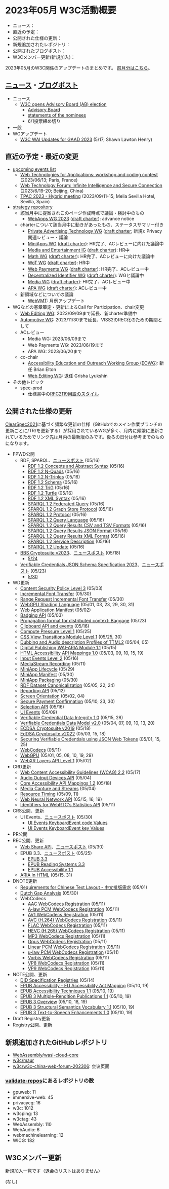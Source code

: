# 2023年05月 W3C活動概要

- ニュース：
- 直近の予定：
- 公開された仕様の更新：
- 新規追加されたレポジトリ：
- 公開されたブログポスト：
- W3Cメンバー更新(新規加入)：

2023年05月のW3C関係のアップデートのまとめです。
[前月分はこちら](202304.md)。

## [ニュース](https://www.w3.org/blog/news/)・[ブログポスト](https://www.w3.org/blog/)

* ニュース
  * [W3C opens Advisory Board (AB) election](https://www.w3.org/blog/news/archives/9903)
    * [Advisory Board](https://www.w3.org/2002/ab/)
    * [statements of the nominees](https://www.w3.org/2023/04/ab-nominations.html)
    * 6/1投票締め切り
* 一般
* WGアップデート
  * [W3C WAI Updates for GAAD 2023](https://www.w3.org/blog/2023/05/w3c-wai-updates-for-gaad-2023/) (5/17; Shawn Lawton Henry)

## 直近の予定・最近の変更

* [upcoming events list](https://www.w3.org/participate/eventscal.html)
  * [Web Technologies for Applications: workshop and coding contest](https://systematic-paris-region.org/evenement/web-technologies-for-applications-workshop-and-coding-contest/) (2023/06/13; Paris, France)
  * [Web Technology Forum: Infinite Intelligence and Secure Connection](https://www.w3.org/2023/06/china-web-forum/index.html) (2023/6/19-20; Beijing, China)
  * [TPAC 2023 - Hybrid meeting](https://www.w3.org/2023/09/TPAC/) (2023/09/11-15; Melia Sevilla Hotel, Sevilla, Spain)
* [strategy repository](https://github.com/w3c/strategy/issues)
  * 該当月中に提案されこのページ作成時点で議論・検討中のもの
    * [WebApps WG 2023](https://github.com/w3c/strategy/issues/383) ([draft charter](https://w3c.github.io/webappswg/charter/draft-charter-2023.html)): advance notice
  * charterについて該当月中に動きがあったもの、ステータスサマリー付き
    * [Private Advertising Technology WG](https://github.com/w3c/strategy/issues/222) ([draft charter](https://patcg.github.io/patwg-charter/charter.html); 新規): Privacy関連レビュー・議論
    * [MiniApps WG](https://github.com/w3c/strategy/issues/368) ([draft charter](https://w3c.github.io/miniapp/charters/wg-2023.html)): HR完了、ACレビューに向けた議論中
    * [Media and Entertainment IG](https://github.com/w3c/strategy/issues/378) ([draft charter](https://w3c.github.io/media-and-entertainment/charters/charter-2023.html)): HR中
    * [Math WG](https://github.com/w3c/strategy/issues/380) ([draft charter](https://mathml-refresh.github.io/charter-drafts/math-2023.html)): HR完了、ACレビューに向けた議論中
    * [WoT WG](https://github.com/w3c/strategy/issues/375) ([draft charter](https://w3c.github.io/wot-charter-drafts/wot-wg-2023-draft.html)): HR中
    * [Web Payments WG](https://github.com/w3c/strategy/issues/379) ([draft charter](https://www.w3.org/Payments/WG/charter-2023.html)): HR完了、ACレビュー中
    * [Decentralized Identifier WG](https://github.com/w3c/strategy/issues/376) ([draft charter](https://w3c.github.io/did-wg-charter/)): WGと議論中
    * [Media WG](https://github.com/w3c/strategy/issues/369) ([draft charter](https://w3c.github.io/charter-media-wg/)): HR完了、ACレビュー中
    * [APA WG](https://github.com/w3c/strategy/issues/372) ([draft charter](https://raw.githack.com/w3c/apa/charter-2023/charter.html)): ACレビュー中
  * 新領域などについての議論
    * [WebVMT](https://github.com/w3c/strategy/issues/113): 月例アップデート
* WGなどの憲章策定・更新によるCall for Participation、chair変更
  * [Web Editing WG](https://www.w3.org/groups/wg/webediting): 2023/09/09まで延長、新charter準備中
  * [Automotive WG](https://www.w3.org/groups/wg/auto/): 2023/11/30まで延長、VISS2のREC化のための期間として
  * ACレビュー
    * Media WG: 2023/06/09まで
    * Web Payments WG: 2023/06/19まで
    * APA WG: 2023/06/20まで
  * co-chair
    * [Accessibility Education and Outreach Working Group (EOWG)](https://www.w3.org/groups/wg/eowg): 新任 Brian Elton
    * [Web Editing WG](https://www.w3.org/groups/wg/webediting): 退任 Grisha Lyukshin
* その他トピック
  * [spec-prod](https://lists.w3.org/Archives/Public/spec-prod/)
    * 仕様書中の[RFC2119用語のスタイル](https://lists.w3.org/Archives/Public/spec-prod/2023AprJun/0016.html)

## 公開された仕様の更新

[ClearSpec2021](https://github.com/w3c/tr-pages/blob/main/clearspec2021.md)に基づく頻繁な更新の仕様（GitHubでのメイン作業ブランチの更新ごとに/TR/を更新する）が採用されているWGが多く、月内に頻繁に更新されているためでリンク先は月内の最新版のみです。後ろの日付は参考までのものになります。

* FPWD公開
  * RDF, SPARQL、[ニュースポスト](https://www.w3.org/blog/news/archives/9906) (05/16)
    * [RDF 1.2 Concepts and Abstract Syntax](https://www.w3.org/TR/2023/WD-rdf12-concepts-20230516/) (05/16)
    * [RDF 1.2 N-Quads](https://www.w3.org/TR/2023/WD-rdf12-n-quads-20230516/) (05/16)
    * [RDF 1.2 N-Triples](https://www.w3.org/TR/2023/WD-rdf12-n-triples-20230516/) (05/16)
    * [RDF 1.2 Schema](https://www.w3.org/TR/2023/WD-rdf12-schema-20230516/) (05/16)
    * [RDF 1.2 TriG](https://www.w3.org/TR/2023/WD-rdf12-trig-20230516/) (05/16)
    * [RDF 1.2 Turtle](https://www.w3.org/TR/2023/WD-rdf12-turtle-20230516/) (05/16)
    * [RDF 1.2 XML Syntax](https://www.w3.org/TR/2023/WD-rdf12-xml-20230516/) (05/16)
    * [SPARQL 1.2 Federated Query](https://www.w3.org/TR/2023/WD-sparql12-federated-query-20230516/) (05/16)
    * [SPARQL 1.2 Graph Store Protocol](https://www.w3.org/TR/2023/WD-sparql12-graph-store-protocol-20230516/) (05/16)
    * [SPARQL 1.2 Protocol](https://www.w3.org/TR/2023/WD-sparql12-protocol-20230516/) (05/16)
    * [SPARQL 1.2 Query Language](https://www.w3.org/TR/2023/WD-sparql12-query-20230516/) (05/16)
    * [SPARQL 1.2 Query Results CSV and TSV Formats](https://www.w3.org/TR/2023/WD-sparql12-results-csv-tsv-20230516/) (05/16)
    * [SPARQL 1.2 Query Results JSON Format](https://www.w3.org/TR/2023/WD-sparql12-results-json-20230516/) (05/16)
    * [SPARQL 1.2 Query Results XML Format](https://www.w3.org/TR/2023/WD-sparql12-results-xml-20230516/) (05/16)
    * [SPARQL 1.2 Service Description](https://www.w3.org/TR/2023/WD-sparql12-service-description-20230516/) (05/16)
    * [SPARQL 1.2 Update](https://www.w3.org/TR/2023/WD-sparql12-update-20230516/) (05/16)
  * [BBS Cryptosuite v2023](https://www.w3.org/TR/2023/WD-vc-di-bbs-20230518/)、[ニュースポスト](https://www.w3.org/blog/news/archives/9913) (05/18)
    * [5/24](https://www.w3.org/TR/2023/WD-vc-di-bbs-20230524/)
  * [Verifiable Credentials JSON Schema Specification 2023](https://www.w3.org/TR/2023/WD-vc-json-schema-20230523/)、[ニュースポスト](https://www.w3.org/blog/news/archives/9915) (05/23)
    * [5/30](https://www.w3.org/TR/2023/WD-vc-json-schema-20230530/)
* WD更新
  * [Content Security Policy Level 3](https://www.w3.org/TR/2023/WD-CSP3-20230503/) (05/03)
  * [Incremental Font Transfer](https://www.w3.org/TR/2023/WD-IFT-20230530/) (05/30)
  * [Range Request Incremental Font Transfer](https://www.w3.org/TR/2023/WD-RangeRequest-20230530/) (05/30)
  * [WebGPU Shading Language](https://www.w3.org/TR/2023/WD-WGSL-20230531/) (05/01, 03, 23, 29, 30, 31)
  * [Web Application Manifest](https://www.w3.org/TR/2023/WD-appmanifest-20230502/) (05/02)
  * [Badging API](https://www.w3.org/TR/2023/WD-badging-20230503/) (05/03)
  * [Propagation format for distributed context: Baggage](https://www.w3.org/TR/2023/WD-baggage-20230523/) (05/23)
  * [Clipboard API and events](https://www.w3.org/TR/2023/WD-clipboard-apis-20230516/) (05/16)
  * [Compute Pressure Level 1](https://www.w3.org/TR/2023/WD-compute-pressure-20230525/) (05/25)
  * [CSS View Transitions Module Level 1](https://www.w3.org/TR/2023/WD-css-view-transitions-1-20230530/) (05/25, 30)
  * [Dubbing and Audio description Profiles of TTML2](https://www.w3.org/TR/2023/WD-dapt-20230505/) (05/04, 05)
  * [Digital Publishing WAI-ARIA Module 1.1](https://www.w3.org/TR/2023/WD-dpub-aria-1.1-20230515/) (05/15)
  * [HTML Accessibility API Mappings 1.0](https://www.w3.org/TR/2023/WD-html-aam-1.0-20230519/) (05/03, 09, 10, 15, 19)
  * [Input Events Level 2](https://www.w3.org/TR/2023/WD-input-events-2-20230516/) (05/16)
  * [MediaStream Recording](https://www.w3.org/TR/2023/WD-mediastream-recording-20230511/) (05/11)
  * [MiniApp Lifecycle](https://www.w3.org/TR/2023/WD-miniapp-lifecycle-20230529/) (05/29)
  * [MiniApp Manifest](https://www.w3.org/TR/2023/WD-miniapp-manifest-20230530/) (05/30)
  * [MiniApp Packaging](https://www.w3.org/TR/2023/WD-miniapp-packaging-20230530/) (05/30)
  * [RDF Dataset Canonicalization](https://www.w3.org/TR/2023/WD-rdf-canon-20230524/) (05/05, 22, 24)
  * [Reporting API](https://www.w3.org/TR/2023/WD-reporting-1-20230512/) (05/12)
  * [Screen Orientation](https://www.w3.org/TR/2023/WD-screen-orientation-20230504/) (05/02, 04)
  * [Secure Payment Confirmation](https://www.w3.org/TR/2023/WD-secure-payment-confirmation-20230530/) (05/10, 23, 30)
  * [Selection API](https://www.w3.org/TR/2023/WD-selection-api-20230516/) (05/16)
  * [UI Events](https://www.w3.org/TR/2023/WD-uievents-20230509/) (05/09)
  * [Verifiable Credential Data Integrity 1.0](https://www.w3.org/TR/2023/WD-vc-data-integrity-20230528/) (05/15, 28)
  * [Verifiable Credentials Data Model v2.0](https://www.w3.org/TR/2023/WD-vc-data-model-2.0-20230520/) (05/04, 07, 09, 10, 13, 20)
  * [ECDSA Cryptosuite v2019](https://www.w3.org/TR/2023/WD-vc-di-ecdsa-20230518/) (05/18)
  * [EdDSA Cryptosuite v2022](https://www.w3.org/TR/2023/WD-vc-di-eddsa-20230518/) (05/03, 15, 18)
  * [Securing Verifiable Credentials using JSON Web Tokens](https://www.w3.org/TR/2023/WD-vc-jwt-20230525/) (05/01, 15, 25)
  * [WebCodecs](https://www.w3.org/TR/2023/WD-webcodecs-20230511/) (05/11)
  * [WebGPU](https://www.w3.org/TR/2023/WD-webgpu-20230529/) (05/01, 05, 08, 10, 19, 29)
  * [WebXR Layers API Level 1](https://www.w3.org/TR/2023/WD-webxrlayers-1-20230502/) (05/02)
* CRD更新
  * [Web Content Accessibility Guidelines (WCAG) 2.2](https://www.w3.org/TR/2023/CRD-WCAG22-20230517/) (05/17)
  * [Audio Output Devices API](https://www.w3.org/TR/2023/CRD-audio-output-20230504/) (05/04)
  * [Core Accessibility API Mappings 1.2](https://www.w3.org/TR/2023/CRD-core-aam-1.2-20230518/) (05/18)
  * [Media Capture and Streams](https://www.w3.org/TR/2023/CRD-mediacapture-streams-20230504/) (05/04)
  * [Resource Timing](https://www.w3.org/TR/2023/CRD-resource-timing-20230511/) (05/09, 11)
  * [Web Neural Network API](https://www.w3.org/TR/2023/CRD-webnn-20230519/) (05/15, 16, 19)
  * [Identifiers for WebRTC's Statistics API](https://www.w3.org/TR/2023/CRD-webrtc-stats-20230511/) (05/11)
* CRS公開、更新
  * UI Events、[ニュースポスト](https://www.w3.org/blog/news/archives/9929) (05/30)
    * [UI Events KeyboardEvent code Values](https://www.w3.org/TR/2023/CR-uievents-code-20230530/)
    * [UI Events KeyboardEvent key Values](https://www.w3.org/TR/2023/CR-uievents-key-20230530/)
* PR公開
* REC公開、更新
  * [Web Share API](https://www.w3.org/TR/2023/REC-web-share-20230530/)、[ニュースポスト](https://www.w3.org/blog/news/archives/9931) (05/30)
  * EPUB 3.3、[ニュースポスト](https://www.w3.org/blog/news/archives/9919) (05/25)
    * [EPUB 3.3](https://www.w3.org/TR/2023/REC-epub-33-20230525/)
    * [EPUB Reading Systems 3.3](https://www.w3.org/TR/2023/REC-epub-rs-33-20230525/)
    * [EPUB Accessibility 1.1](https://www.w3.org/TR/2023/REC-epub-a11y-11-20230525/)
  * [ARIA in HTML](https://www.w3.org/TR/2023/REC-html-aria-20230531/) (05/15, 31)
* DNOTE更新
  * [Requirements for Chinese Text Layout - 中文排版需求](https://www.w3.org/TR/2023/DNOTE-clreq-20230501/) (05/01)
  * [Dutch Gap Analysis](https://www.w3.org/TR/2023/DNOTE-latn-nl-gap-20230530/) (05/30)
  * WebCodecs
    * [AAC WebCodecs Registration](https://www.w3.org/TR/2023/DNOTE-webcodecs-aac-codec-registration-20230511/) (05/11)
    * [A-law PCM WebCodecs Registration](https://www.w3.org/TR/2023/DNOTE-webcodecs-alaw-codec-registration-20230511/) (05/11)
    * [AV1 WebCodecs Registration](https://www.w3.org/TR/2023/DNOTE-webcodecs-av1-codec-registration-20230511/) (05/11)
    * [AVC (H.264) WebCodecs Registration](https://www.w3.org/TR/2023/DNOTE-webcodecs-avc-codec-registration-20230511/) (05/11)
    * [FLAC WebCodecs Registration](https://www.w3.org/TR/2023/DNOTE-webcodecs-flac-codec-registration-20230511/) (05/11)
    * [HEVC (H.265) WebCodecs Registration](https://www.w3.org/TR/2023/DNOTE-webcodecs-hevc-codec-registration-20230511/) (05/11)
    * [MP3 WebCodecs Registration](https://www.w3.org/TR/2023/DNOTE-webcodecs-mp3-codec-registration-20230511/) (05/11)
    * [Opus WebCodecs Registration](https://www.w3.org/TR/2023/DNOTE-webcodecs-opus-codec-registration-20230511/) (05/11)
    * [Linear PCM WebCodecs Registration](https://www.w3.org/TR/2023/DNOTE-webcodecs-pcm-codec-registration-20230511/) (05/11)
    * [u-law PCM WebCodecs Registration](https://www.w3.org/TR/2023/DNOTE-webcodecs-ulaw-codec-registration-20230511/) (05/11)
    * [Vorbis WebCodecs Registration](https://www.w3.org/TR/2023/DNOTE-webcodecs-vorbis-codec-registration-20230511/) (05/11)
    * [VP8 WebCodecs Registration](https://www.w3.org/TR/2023/DNOTE-webcodecs-vp8-codec-registration-20230511/) (05/11)
    * [VP9 WebCodecs Registration](https://www.w3.org/TR/2023/DNOTE-webcodecs-vp9-codec-registration-20230511/) (05/11)
* NOTE公開、更新
  * [DID Specification Registries](https://www.w3.org/TR/2023/NOTE-did-spec-registries-20230514/) (05/14)
  * [EPUB Accessibility - EU Accessibility Act Mapping](https://www.w3.org/TR/2023/NOTE-epub-a11y-eaa-mapping-20230519/) (05/10, 19)
  * [EPUB Accessibility Techniques 1.1](https://www.w3.org/TR/2023/NOTE-epub-a11y-tech-11-20230519/) (05/10, 19)
  * [EPUB 3 Multiple-Rendition Publications 1.1](https://www.w3.org/TR/2023/NOTE-epub-multi-rend-11-20230519/) (05/10, 19)
  * [EPUB 3 Overview](https://www.w3.org/TR/2023/NOTE-epub-overview-33-20230519/) (05/10, 18, 19)
  * [EPUB 3 Structural Semantics Vocabulary 1.1](https://www.w3.org/TR/2023/NOTE-epub-ssv-11-20230519/) (05/10, 19)
  * [EPUB 3 Text-to-Speech Enhancements 1.0](https://www.w3.org/TR/2023/NOTE-epub-tts-10-20230519/) (05/10, 19)
* Draft Registry更新
* Registry公開、更新

## 新規追加されたGitHubレポジトリ

* [WebAssembly/wasi-cloud-core](https://github.com/WebAssembly/wasi-cloud-core)
* [w3c/maur](https://github.com/w3c/maur)
* [w3c/w3c-china-web-forum-202306](https://github.com/w3c/w3c-china-web-forum-202306): <span lang="zh-hans">会议页面</span>

### [validate-repos](https://w3c.github.io/validate-repos/)にあるレポジトリの数

* gpuweb: 11
* immersive-web: 45
* privacycg: 16
* w3c: 1012
* w3cping: 13
* w3ctag: 43
* WebAssembly: 110
* WebAudio: 6
* webmachinelearning: 12
* WICG: 182

## W3Cメンバー更新

新規加入一覧です（退会のリストはありません）

(なし)